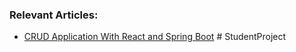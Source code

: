 ### Relevant Articles:

- [CRUD Application With React and Spring Boot](https://www.baeldung.com/spring-boot-react-crud)
#   S t u d e n t P r o j e c t  
 